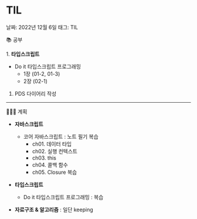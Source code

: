 # TIL

날짜: 2022년 12월 6일
태그: TIL

📚 공부

1. **타입스크립트** 

- Do it 타입스크립트 프로그래밍
    - 1장 (01-2, 01-3)
    - 2장 (02-1)

1. PDS 다이어리 작성

---

👩🏻‍💻 계획

- **자바스크립트**
    - 코어 자바스크립트 : 노트 필기 복습
        - ch01. 데이터 타입
        - ch02. 실행 컨텍스트
        - ch03. this
        - ch04. 콜백 함수
        - ch05. Closure 복습
- **타입스크립트**
    - Do it 타입스크립트 프로그래밍 : 복습
    
- **자료구조 & 알고리즘** : 일단 keeping